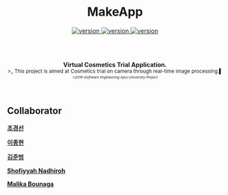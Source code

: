 <h1 align="center">MakeApp</h1>


<p align="center">
<a href="https://github.com/Chokyungsun/MakeApp_2019Project">
<img src="https://img.shields.io/badge/version-0.5-blue.svg" alt="version">
</a>
<a href="https://github.com/Chokyungsun/MakeApp_2019Project/blob/master/LICENSE">
<img src="https://img.shields.io/badge/license-Apache%202.0-red.svg" alt="version">
</a>
<a href="https://github.com/Chokyungsun/MakeApp_2019Project">
<img src="https://img.shields.io/badge/build-passing-brightgreen.svg" alt="version">
</a>
</p>
 
<br>
<br>

<p align="center">
<b>Virtual Cosmetics Trial Application.</b><br>
<sub>>_ This project is aimed at Cosmetics trial on camera through real-time image processing.▌<sub>
<br>
<sub><i>>2019-Software Engineering Ajou University Project</i><sub>
</p>
<br>


## Collaborator

**[조경선](https://github.com/Chokyungsun)**

**[이종현]()**

**[김준범]()**

**[Shofiyyah Nadhiroh]()**

**[Malika Bounaga]()**

